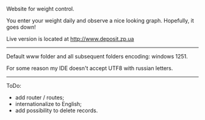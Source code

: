Website for weight control.

You enter your weight daily and observe a nice looking graph. Hopefully, it goes down!

Live version is located at http://www.deposit.zp.ua

---

Default www folder and all subsequent folders encoding: windows 1251.

For some reason my IDE doesn't accept UTF8 with russian letters.

---

ToDo:

- add router / routes;
- internationalize to English;
- add possibility to delete records.